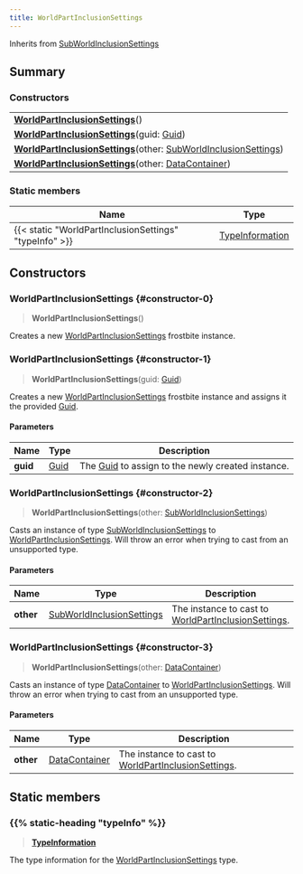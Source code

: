 ```yaml
---
title: WorldPartInclusionSettings
---
```


Inherits from [SubWorldInclusionSettings](/vext/ref/fb/subworldinclusionsettings)

## Summary

### Constructors

|  |
| --- |
| **[WorldPartInclusionSettings](#constructor-0)**() |
| **[WorldPartInclusionSettings](#constructor-1)**(guid: [Guid](/vext/ref/shared/type/guid)) |
| **[WorldPartInclusionSettings](#constructor-2)**(other: [SubWorldInclusionSettings](/vext/ref/fb/subworldinclusionsettings)) |
| **[WorldPartInclusionSettings](#constructor-3)**(other: [DataContainer](/vext/ref/shared/type/datacontainer)) |

### Static members

| Name | Type |
| ---- | ---- |
| {{< static "WorldPartInclusionSettings" "typeInfo" >}} | [TypeInformation](/vext/ref/shared/type/typeinformation) |

## Constructors

### WorldPartInclusionSettings {#constructor-0}

> **WorldPartInclusionSettings**()

Creates a new [WorldPartInclusionSettings](/vext/ref/fb/worldpartinclusionsettings) frostbite instance.

### WorldPartInclusionSettings {#constructor-1}

> **WorldPartInclusionSettings**(guid: [Guid](/vext/ref/shared/type/guid))

Creates a new [WorldPartInclusionSettings](/vext/ref/fb/worldpartinclusionsettings) frostbite instance and assigns it the provided [Guid](/vext/ref/shared/type/guid).

#### Parameters

| Name | Type | Description |
| ---- | ---- | ----------- |
| **guid** | [Guid](/vext/ref/shared/type/guid) | The [Guid](/vext/ref/shared/type/guid) to assign to the newly created instance. |

### WorldPartInclusionSettings {#constructor-2}

> **WorldPartInclusionSettings**(other: [SubWorldInclusionSettings](/vext/ref/fb/subworldinclusionsettings))

Casts an instance of type [SubWorldInclusionSettings](/vext/ref/fb/subworldinclusionsettings) to [WorldPartInclusionSettings](/vext/ref/fb/worldpartinclusionsettings). Will throw an error when trying to cast from an unsupported type.

#### Parameters

| Name | Type | Description |
| ---- | ---- | ----------- |
| **other** | [SubWorldInclusionSettings](/vext/ref/fb/subworldinclusionsettings) | The instance to cast to [WorldPartInclusionSettings](/vext/ref/fb/worldpartinclusionsettings). |

### WorldPartInclusionSettings {#constructor-3}

> **WorldPartInclusionSettings**(other: [DataContainer](/vext/ref/shared/type/datacontainer))

Casts an instance of type [DataContainer](/vext/ref/shared/type/datacontainer) to [WorldPartInclusionSettings](/vext/ref/fb/worldpartinclusionsettings). Will throw an error when trying to cast from an unsupported type.

#### Parameters

| Name | Type | Description |
| ---- | ---- | ----------- |
| **other** | [DataContainer](/vext/ref/shared/type/datacontainer) | The instance to cast to [WorldPartInclusionSettings](/vext/ref/fb/worldpartinclusionsettings). |

## Static members

### {{% static-heading "typeInfo" %}}

> **[TypeInformation](/vext/ref/shared/type/typeinformation)**

The type information for the [WorldPartInclusionSettings](/vext/ref/fb/worldpartinclusionsettings) type.

